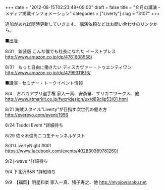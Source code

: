 +++
date = "2012-08-15T02:23:49+09:00"
draft = false
title = "８月の講演・メディア掲載インフォメーション"
categories = ["Liverty"]
slug = "3107"
+++

追加があれば随時更新していきます。 講演依頼などはお問い合わせのリンクから。

■出版

8/31　新装版 こんな僕でも社長になれた イーストプレス
<a href="http://www.amazon.co.jp/dp/4781608558/">http://www.amazon.co.jp/dp/4781608558/</a>

8/31　もっと自由に働きたい ディスカヴァー・トゥエンティワン
<a href="http://www.amazon.co.jp/dp/4799311816/">http://www.amazon.co.jp/dp/4799311816/</a>


■講演・セミナー・トークイベント情報

8/4　おバカアプリ選手権 家入一真、安斎肇、ザリガニワークス、他
<a href="http://www.atmarkit.co.jp/fwcr/design/ux/d89clip53/01.html">http://www.atmarkit.co.jp/fwcr/design/ux/d89clip53/01.html</a>

8/21 海賊スタイル"Liverty"が目指す次世代の働き方
<a href="http://everevo.com/event/1956">http://everevo.com/event/1956</a>

8/24 Tsudoi Event
*詳細待ち

8/29 佐々木俊尚ニコ生チャンネルゲスト

8/31 LivertyNight #001
<a href="https://www.facebook.com/events/402830369781260/">https://www.facebook.com/events/402830369781260/</a>

9/2 j-wave
*詳細待ち

9/4 下北沢B&B
*詳細待ち

9/9　【福岡】明星和楽 家入一真、猪子寿之、他
<a href="http://myojowaraku.net">http://myojowaraku.net</a>
